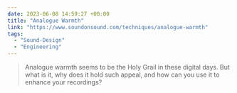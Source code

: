 ```yaml
---
date: 2023-06-08 14:59:27 +00:00
title: "Analogue Warmth"
link: "https://www.soundonsound.com/techniques/analogue-warmth"
tags:
  - "Sound-Design"
  - "Engineering"
---
```


> Analogue warmth seems to be the Holy Grail in these digital days. But what is it, why does it hold such appeal, and how can you use it to enhance your recordings?
